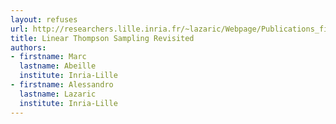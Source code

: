 ```yaml
---
layout: refuses
url: http://researchers.lille.inria.fr/~lazaric/Webpage/Publications_files/main.pdf
title: Linear Thompson Sampling Revisited
authors:
- firstname: Marc
  lastname: Abeille
  institute: Inria-Lille
- firstname: Alessandro
  lastname: Lazaric
  institute: Inria-Lille
---
```

